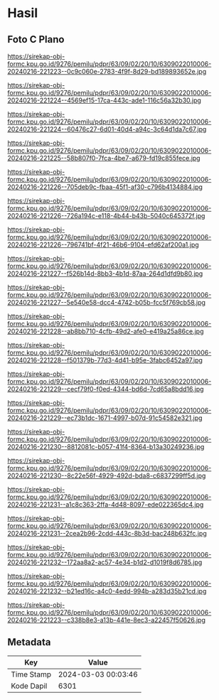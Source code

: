 # Hasil

## Foto C Plano

https://sirekap-obj-formc.kpu.go.id/9276/pemilu/pdpr/63/09/02/20/10/6309022010006-20240216-221223--0c9c060e-2783-4f9f-8d29-bd189893652e.jpg

https://sirekap-obj-formc.kpu.go.id/9276/pemilu/pdpr/63/09/02/20/10/6309022010006-20240216-221224--4569ef15-17ca-443c-ade1-116c56a32b30.jpg

https://sirekap-obj-formc.kpu.go.id/9276/pemilu/pdpr/63/09/02/20/10/6309022010006-20240216-221224--60476c27-6d01-40d4-a94c-3c64d1da7c67.jpg

https://sirekap-obj-formc.kpu.go.id/9276/pemilu/pdpr/63/09/02/20/10/6309022010006-20240216-221225--58b807f0-7fca-4be7-a679-fd19c855fece.jpg

https://sirekap-obj-formc.kpu.go.id/9276/pemilu/pdpr/63/09/02/20/10/6309022010006-20240216-221226--705deb9c-fbaa-45f1-af30-c796b4134884.jpg

https://sirekap-obj-formc.kpu.go.id/9276/pemilu/pdpr/63/09/02/20/10/6309022010006-20240216-221226--726a194c-e118-4b44-b43b-5040c645372f.jpg

https://sirekap-obj-formc.kpu.go.id/9276/pemilu/pdpr/63/09/02/20/10/6309022010006-20240216-221226--796741bf-4f21-46b6-9104-efd62af200a1.jpg

https://sirekap-obj-formc.kpu.go.id/9276/pemilu/pdpr/63/09/02/20/10/6309022010006-20240216-221227--f526b14d-8bb3-4b1d-87aa-264d1dfd9b80.jpg

https://sirekap-obj-formc.kpu.go.id/9276/pemilu/pdpr/63/09/02/20/10/6309022010006-20240216-221227--5e540e58-dcc4-4742-b05b-fcc5f769cb58.jpg

https://sirekap-obj-formc.kpu.go.id/9276/pemilu/pdpr/63/09/02/20/10/6309022010006-20240216-221228--ab8bb710-4cfb-49d2-afe0-e419a25a86ce.jpg

https://sirekap-obj-formc.kpu.go.id/9276/pemilu/pdpr/63/09/02/20/10/6309022010006-20240216-221228--f501379b-77d3-4d41-b95e-3fabc6452a97.jpg

https://sirekap-obj-formc.kpu.go.id/9276/pemilu/pdpr/63/09/02/20/10/6309022010006-20240216-221229--cecf79f0-f0ed-4344-bd6d-7cd65a8bdd16.jpg

https://sirekap-obj-formc.kpu.go.id/9276/pemilu/pdpr/63/09/02/20/10/6309022010006-20240216-221229--ec73b1dc-1671-4997-b07d-91c54582e321.jpg

https://sirekap-obj-formc.kpu.go.id/9276/pemilu/pdpr/63/09/02/20/10/6309022010006-20240216-221230--8812081c-b057-41f4-8364-b13a30249236.jpg

https://sirekap-obj-formc.kpu.go.id/9276/pemilu/pdpr/63/09/02/20/10/6309022010006-20240216-221230--8c22e56f-4929-492d-bda8-c6837299ff5d.jpg

https://sirekap-obj-formc.kpu.go.id/9276/pemilu/pdpr/63/09/02/20/10/6309022010006-20240216-221231--a1c8c363-2ffa-4d48-8097-ede022365dc4.jpg

https://sirekap-obj-formc.kpu.go.id/9276/pemilu/pdpr/63/09/02/20/10/6309022010006-20240216-221231--2cea2b96-2cdd-443c-8b3d-bac248b632fc.jpg

https://sirekap-obj-formc.kpu.go.id/9276/pemilu/pdpr/63/09/02/20/10/6309022010006-20240216-221232--172aa8a2-ac57-4e34-b1d2-d1019f8d6785.jpg

https://sirekap-obj-formc.kpu.go.id/9276/pemilu/pdpr/63/09/02/20/10/6309022010006-20240216-221232--b21ed16c-a4c0-4edd-994b-a283d35b21cd.jpg

https://sirekap-obj-formc.kpu.go.id/9276/pemilu/pdpr/63/09/02/20/10/6309022010006-20240216-221223--c338b8e3-a13b-441e-8ec3-a22457f50626.jpg


## Metadata

| Key        | Value               |
| ---------- | ------------------- |
| Time Stamp | 2024-03-03 00:03:46 |
| Kode Dapil | 6301                |



